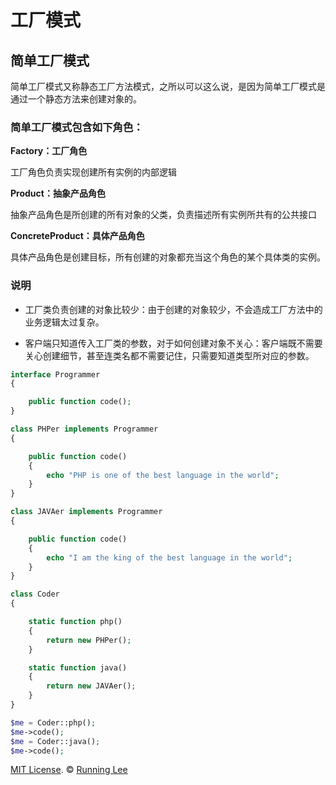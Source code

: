 # 工厂模式

## 简单工厂模式

简单工厂模式又称静态工厂方法模式，之所以可以这么说，是因为简单工厂模式是通过一个静态方法来创建对象的。

### 简单工厂模式包含如下角色：

**Factory：工厂角色**

工厂角色负责实现创建所有实例的内部逻辑

**Product：抽象产品角色**

抽象产品角色是所创建的所有对象的父类，负责描述所有实例所共有的公共接口

**ConcreteProduct：具体产品角色**

具体产品角色是创建目标，所有创建的对象都充当这个角色的某个具体类的实例。

### 说明

* 工厂类负责创建的对象比较少：由于创建的对象较少，不会造成工厂方法中的业务逻辑太过复杂。

* 客户端只知道传入工厂类的参数，对于如何创建对象不关心：客户端既不需要关心创建细节，甚至连类名都不需要记住，只需要知道类型所对应的参数。


```php
interface Programmer
{

    public function code();
}

class PHPer implements Programmer
{

    public function code()
    {
        echo "PHP is one of the best language in the world";
    }
}

class JAVAer implements Programmer
{

    public function code()
    {
        echo "I am the king of the best language in the world";
    }
}

class Coder
{

    static function php()
    {
        return new PHPer();
    }

    static function java()
    {
        return new JAVAer();
    }
}

$me = Coder::php();
$me->code();
$me = Coder::java();
$me->code();
```














[MIT License](https://opensource.org/licenses/mit-license.html). ©  [Running Lee](mailto:lihui870920@gmail.com)